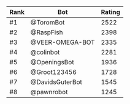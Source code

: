 Rank|Bot|Rating
---|---|---
#1|@ToromBot|2522
#2|@RaspFish|2398
#3|@VEER-OMEGA-BOT|2335
#4|@colinbot|2281
#5|@OpeningsBot|1936
#6|@Groot123456|1728
#7|@DavidsGuterBot|1545
#8|@pawnrobot|1245
